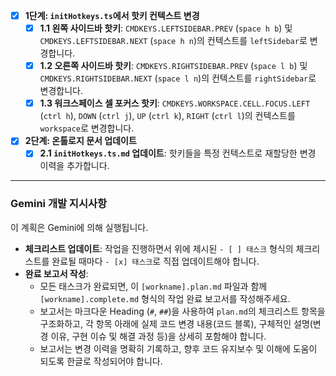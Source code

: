 - [x] **1단계: `initHotkeys.ts`에서 핫키 컨텍스트 변경**
    - [x] **1.1 왼쪽 사이드바 핫키**: `CMDKEYS.LEFTSIDEBAR.PREV` (`space h b`) 및 `CMDKEYS.LEFTSIDEBAR.NEXT` (`space h n`)의 컨텍스트를 `leftSidebar`로 변경합니다.
    - [x] **1.2 오른쪽 사이드바 핫키**: `CMDKEYS.RIGHTSIDEBAR.PREV` (`space l b`) 및 `CMDKEYS.RIGHTSIDEBAR.NEXT` (`space l n`)의 컨텍스트를 `rightSidebar`로 변경합니다.
    - [x] **1.3 워크스페이스 셀 포커스 핫키**: `CMDKEYS.WORKSPACE.CELL.FOCUS.LEFT` (`ctrl h`), `DOWN` (`ctrl j`), `UP` (`ctrl k`), `RIGHT` (`ctrl l`)의 컨텍스트를 `workspace`로 변경합니다.

- [x] **2단계: 온톨로지 문서 업데이트**
    - [x] **2.1 `initHotkeys.ts.md` 업데이트**: 핫키들을 특정 컨텍스트로 재할당한 변경 이력을 추가합니다.

---
### **Gemini 개발 지시사항**

이 계획은 Gemini에 의해 실행됩니다.

- **체크리스트 업데이트**: 작업을 진행하면서 위에 제시된 `- [ ] 태스크` 형식의 체크리스트를 완료될 때마다 `- [x] 태스크`로 직접 업데이트해야 합니다.
- **완료 보고서 작성**:
  - 모든 태스크가 완료되면, 이 `[workname].plan.md` 파일과 함께 `[workname].complete.md` 형식의 작업 완료 보고서를 작성해주세요.
  - 보고서는 마크다운 Heading (`#`, `##`)을 사용하여 `plan.md`의 체크리스트 항목을 구조화하고, 각 항목 아래에 실제 코드 변경 내용(코드 블록), 구체적인 설명(변경 이유, 구현 이슈 및 해결 과정 등)을 상세히 포함해야 합니다.
  - 보고서는 변경 이력을 명확히 기록하고, 향후 코드 유지보수 및 이해에 도움이 되도록 한글로 작성되어야 합니다.

